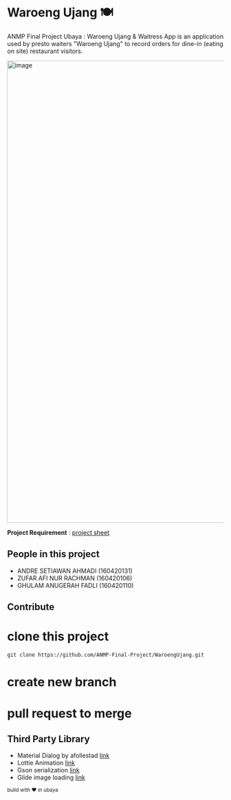 # Waroeng Ujang 🍽
ANMP Final Project Ubaya : Waroeng Ujang & Waitress App is an application used by presto waiters
"Waroeng Ujang" to record orders for dine-in (eating on site) restaurant visitors.

<img width="1074" alt="image" src="https://github.com/anxdre/WaroengUjang/assets/32446250/13da71f7-b1be-4ecc-a030-571733a8d4c5">

**Project Requirement** : [project sheet](https://uls.ubaya.ac.id/pluginfile.php/186808/mod_resource/content/2/Project%20UTS%20ANMP%20-%20Gasal%2023-24.pdf)

## People in this project
- ANDRE SETIAWAN AHMADI (160420131)
- ZUFAR AFI NUR RACHMAN (160420106)
- GHULAM ANUGERAH FADLI (160420110)

## Contribute
# clone this project
``` git clone https://github.com/ANMP-Final-Project/WaroengUjang.git ```
# create new branch
# pull request to merge

## Third Party Library 
- Material Dialog by afollestad [link](https://github.com/afollestad/material-dialogs)
- Lottie Animation [link](https://github.com/airbnb/lottie-android)
- Gson serialization [link](https://github.com/google/gson)
- Glide image loading [link](https://bumptech.github.io/glide/)

<sub>build with ❤️ in ubaya<sub>
